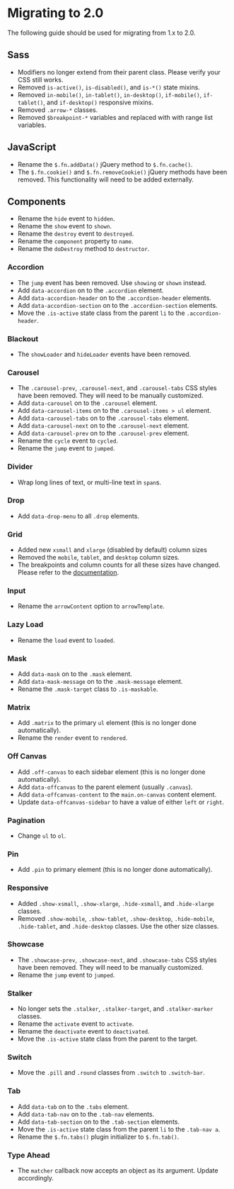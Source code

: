 # Migrating to 2.0 #

The following guide should be used for migrating from 1.x to 2.0. 

## Sass

* Modifiers no longer extend from their parent class. Please verify your CSS still works.
* Removed `is-active()`, `is-disabled()`, and `is-*()` state mixins.
* Removed `in-mobile()`, `in-tablet()`, `in-desktop()`, `if-mobile()`, `if-tablet()`, and `if-desktop()` responsive mixins.
* Removed `.arrow-*` classes.
* Removed `$breakpoint-*` variables and replaced with with range list variables.
    
## JavaScript ##

* Rename the `$.fn.addData()` jQuery method to `$.fn.cache()`.
* The `$.fn.cookie()` and `$.fn.removeCookie()` jQuery methods have been removed. 
    This functionality will need to be added externally.

## Components ##

* Rename the `hide` event to `hidden`.
* Rename the `show` event to `shown`.
* Rename the `destroy` event to `destroyed`.
* Rename the `component` property to `name`.
* Rename the `doDestroy` method to `destructor`.

### Accordion ###

* The `jump` event has been removed. Use `showing` or `shown` instead.
* Add `data-accordion` on to the `.accordion` element.
* Add `data-accordion-header` on to the `.accordion-header` elements.
* Add `data-accordion-section` on to the `.accordion-section` elements.
* Move the `.is-active` state class from the parent `li` to the `.accordion-header`.

### Blackout ###

* The `showLoader` and `hideLoader` events have been removed.

### Carousel ###

* The `.carousel-prev`, `.carousel-next`, and `.carousel-tabs` CSS styles have been removed. 
    They will need to be manually customized.
* Add `data-carousel` on to the `.carousel` element.
* Add `data-carousel-items` on to the `.carousel-items > ul` element.
* Add `data-carousel-tabs` on to the `.carousel-tabs` element.
* Add `data-carousel-next` on to the `.carousel-next` element.
* Add `data-carousel-prev` on to the `.carousel-prev` element.
* Rename the `cycle` event to `cycled`.
* Rename the `jump` event to `jumped`.

### Divider ###

* Wrap long lines of text, or multi-line text in `span`s.

### Drop ###

* Add `data-drop-menu` to all `.drop` elements.

### Grid ###

* Added new `xsmall` and `xlarge` (disabled by default) column sizes
* Removed the `mobile`, `tablet`, and `desktop` column sizes.
* The breakpoints and column counts for all these sizes have changed. Please refer to the [documentation](../components/grid.md).

### Input ###

* Rename the `arrowContent` option to `arrowTemplate`.

### Lazy Load ###

* Rename the `load` event to `loaded`.

### Mask ###

* Add `data-mask` on to the `.mask` element.
* Add `data-mask-message` on to the `.mask-message` element.
* Rename the `.mask-target` class to `.is-maskable`.

### Matrix ###

* Add `.matrix` to the primary `ul` element (this is no longer done automatically).
* Rename the `render` event to `rendered`.

### Off Canvas ###

* Add `.off-canvas` to each sidebar element (this is no longer done automatically).
* Add `data-offcanvas` to the parent element (usually `.canvas`).
* Add `data-offcanvas-content` to the `main.on-canvas` content element.
* Update `data-offcanvas-sidebar` to have a value of either `left` or `right`.

### Pagination ###

* Change `ul` to `ol`.

### Pin ###

* Add `.pin` to primary element (this is no longer done automatically).

### Responsive ###

* Added `.show-xsmall`, `.show-xlarge`, `.hide-xsmall`, and `.hide-xlarge` classes.
* Removed `.show-mobile`, `.show-tablet`, `.show-desktop`, `.hide-mobile`, `.hide-tablet`, and `.hide-desktop` classes. 
    Use the other size classes.
    
### Showcase ###

* The `.showcase-prev`, `.showcase-next`, and `.showcase-tabs` CSS styles have been removed. 
    They will need to be manually customized.
* Rename the `jump` event to `jumped`.

### Stalker ###

* No longer sets the `.stalker`, `.stalker-target`, and `.stalker-marker` classes.
* Rename the `activate` event to `activate`.
* Rename the `deactivate` event to `deactivated`.
* Move the `.is-active` state class from the parent to the target.

### Switch ###

* Move the `.pill` and `.round` classes from `.switch` to `.switch-bar`.

### Tab ###

* Add `data-tab` on to the `.tabs` element.
* Add `data-tab-nav` on to the `.tab-nav` elements.
* Add `data-tab-section` on to the `.tab-section` elements.
* Move the `.is-active` state class from the parent `li` to the `.tab-nav a`.
* Rename the `$.fn.tabs()` plugin initializer to `$.fn.tab()`.

### Type Ahead ###

* The `matcher` callback now accepts an object as its argument. Update accordingly.
